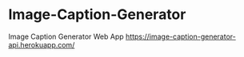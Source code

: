 # Image-Caption-Generator
Image Caption Generator Web App
https://image-caption-generator-api.herokuapp.com/
